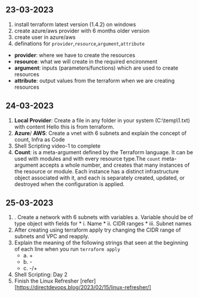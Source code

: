 23-03-2023
----------
1. install terraform latest version (1.4.2) on windows
2. create azure/aws provider with 6 months older version
3. create user in azure/aws
4. definations for `provider`,`resource`,`argument`,`attribute`
* **provider**: where we have to create the resources
* **resource**: what we will create in the required encironment
* **argument**: inputs (parameters/functions) which are used to create resources
* **attribute**: output values from the terraform when we are creating resources

24-03-2023
----------
1. **Local Provider**: Create a file in any folder in your system (C:\temp\1.txt) with content Hello this is from terraform.
2. **Azure**/ **AWS**: Create a vnet with 6 subnets and explain the concept of count, Infra as Code
3. Shell Scripting video-1 to complete
4. **Count**: is a meta-argument defined by the Terraform language. It can be used with modules and with every resource type.The `count` meta-argument accepts a whole number, and creates that many instances of the resource or module. Each instance has a distinct infrastructure object associated with it, and each is separately created, updated, or destroyed when the configuration is applied.

25-03-2023
----------
1. . Create a network with 6 subnets with variables
        a. Variable should be of type object with fields for
            * i. Name
            * ii. CIDR ranges
            * iii. Subnet names
2. After creating using terraform apply try changing the CIDR range of subnets and VPC and reapply.
3. Explain the meaning of the following strings that seen at the beginning of each line when you run `terraform apply`
   * a. +
   * b. -
   * c. -/+
4. Shell Scripting: Day 2
5. Finish the Linux Refresher [refer][https://directdevops.blog/2023/02/15/linux-refresher/]